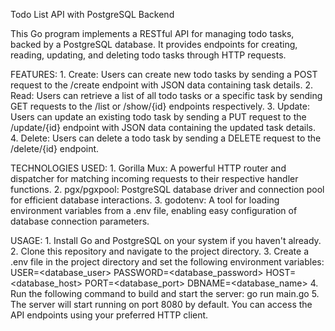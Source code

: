 Todo List API with PostgreSQL Backend

This Go program implements a RESTful API for managing todo tasks, backed by a PostgreSQL database. It provides endpoints for creating, reading, updating, and deleting todo tasks through HTTP requests.

FEATURES:
    1. Create: Users can create new todo tasks by sending a POST request to the /create endpoint with JSON data containing task details.
    2. Read: Users can retrieve a list of all todo tasks or a specific task by sending GET requests to the /list or /show/{id} endpoints respectively.
    3. Update: Users can update an existing todo task by sending a PUT request to the /update/{id} endpoint with JSON data containing the updated task details.
    4. Delete: Users can delete a todo task by sending a DELETE request to the /delete/{id} endpoint.

TECHNOLOGIES USED:
    1. Gorilla Mux: A powerful HTTP router and dispatcher for matching incoming requests to their respective handler functions.
    2. pgx/pgxpool: PostgreSQL database driver and connection pool for efficient database interactions.
    3. godotenv: A tool for loading environment variables from a .env file, enabling easy configuration of database connection parameters.

USAGE:
    1. Install Go and PostgreSQL on your system if you haven't already.
    2. Clone this repository and navigate to the project directory.
    3. Create a .env file in the project directory and set the following environment variables:
          USER=<database_user>
          PASSWORD=<database_password>
          HOST=<database_host>
          PORT=<database_port>
          DBNAME=<database_name>
    4. Run the following command to build and start the server:
          go run main.go
    5. The server will start running on port 8080 by default. You can access the API endpoints using your preferred HTTP client.
